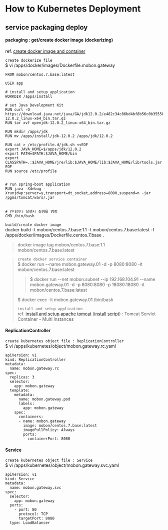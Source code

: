 # How to Kubernetes Deployment

## service packaging deploy

#### packaging : get/create docker image (dockerizing)
ref. [create docker image and container](../docker/create.image.n.container.md)

`create dockerize file`  
$ vi /apps/docker/images/Dockerfile.mobon.gateway 
```
FROM mobon/centos.7.base:latest

USER app

# install and setup application
WORKDIR /apps/install

# set Java Development Kit
RUN curl -O https://download.java.net/java/GA/jdk12.0.2/e482c34c86bd4bf8b56c0b35558996b9/10/GPL/openjdk-12.0.2_linux-x64_bin.tar.gz
RUN tar xvf openjdk-12.0.2_linux-x64_bin.tar.gz

RUN mkdir /apps/jdk
RUN mv /apps/install/jdk-12.0.2 /apps/jdk/12.0.2

RUN cat > /etc/profile.d/jdk.sh <<EOF
export JAVA_HOME=$/apps/jdk/12.0.2
export PATH=$PATH:$JAVA_HOME/bin
export CLASSPATH=.:$JAVA_HOME/jre/lib:$JAVA_HOME/lib:$JAVA_HOME/lib/tools.jar
EOF
RUN source /etc/profile


# run spring-boot application
RUN java -Xdebug -Xrunjdwp:server=y,transport=dt_socket,address=8000,suspend=n -jar /pgms/tomcat/wars/.jar


# 컨테이너 실행시 실행될 명령
CMD /bin/bash
```

`build/create docker image`  
docker build -t mobon/centos.7.base:1.1 -t mobon/centos.7.base:latest -f /apps/docker/images/Dockerfile.centos.7.base .
>docker image tag mobon/centos.7.base:1.1 mobon/centos.7.base:latest

>`create docker service container`  
>$ docker run --name mobon.gateway.01 -d -p 8080:8080 -it mobon/centos.7.base:latest
>>$ docker run --net mobon.subnet --ip 192.168.104.91 --name mobon.gateway.01 -d -p 8080:8080 -p 18080:18080 -it mobon/centos.7.base:latest
>
>$ docker exec -it mobon.gateway.01 /bin/bash
>
>`install and setup application`  
>ref. [install and setup apache tomcat](../../apache.tomcat/install.n.setup.md) ([install script](../../apache.tomcat/install.n.setup.script.md)) : Tomcat Servlet Container - Multi Instances

#### ReplicationController
`create kubernetes object file : ReplicationController`  
$ vi /apps/kubernetes/object/mobon.gateway.rc.yaml 
```
apiVersion: v1
kind: ReplicationController
metadata:
  name: mobon.gateway.rc
spec:
  replicas: 3
  selector:
    app: mobon.gateway
  template:
    metadata:
      name: mobon.gateway.pod
      labels:
        app: mobon.gateway
    spec:
      containers:
      - name: mobon.gateway
        image: mobon/centos.7.base:latest
        imagePullPolicy: Always
        ports:
        - containerPort: 8080
```

#### Service
`create kubernetes object file : Service`  
$ vi /apps/kubernetes/object/mobon.gateway.svc.yaml 
```
apiVersion: v1
kind: Service
metadata:
  name: mobon.gateway.svc
spec:
  selector:
    app: mobon.gateway
  ports:
    - port: 80
      protocol: TCP
      targetPort: 8080
  type: LoadBalancer
```
